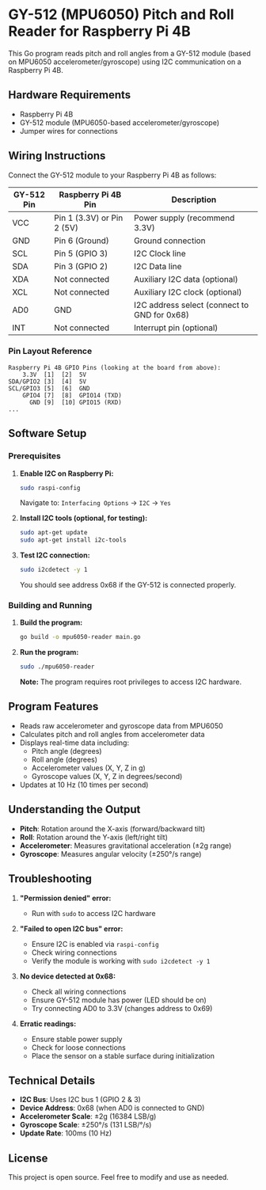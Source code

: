 # GY-512 (MPU6050) Pitch and Roll Reader for Raspberry Pi 4B

This Go program reads pitch and roll angles from a GY-512 module (based on MPU6050 accelerometer/gyroscope) using I2C communication on a Raspberry Pi 4B.

## Hardware Requirements

- Raspberry Pi 4B
- GY-512 module (MPU6050-based accelerometer/gyroscope)
- Jumper wires for connections

## Wiring Instructions

Connect the GY-512 module to your Raspberry Pi 4B as follows:

| GY-512 Pin | Raspberry Pi 4B Pin | Description |
|------------|---------------------|-------------|
| VCC        | Pin 1 (3.3V) or Pin 2 (5V) | Power supply (recommend 3.3V) |
| GND        | Pin 6 (Ground)      | Ground connection |
| SCL        | Pin 5 (GPIO 3)      | I2C Clock line |
| SDA        | Pin 3 (GPIO 2)      | I2C Data line |
| XDA        | Not connected       | Auxiliary I2C data (optional) |
| XCL        | Not connected       | Auxiliary I2C clock (optional) |
| AD0        | GND                 | I2C address select (connect to GND for 0x68) |
| INT        | Not connected       | Interrupt pin (optional) |

### Pin Layout Reference

```
Raspberry Pi 4B GPIO Pins (looking at the board from above):
    3.3V  [1]  [2]  5V
SDA/GPIO2 [3]  [4]  5V
SCL/GPIO3 [5]  [6]  GND
    GPIO4 [7]  [8]  GPIO14 (TXD)
      GND [9]  [10] GPIO15 (RXD)
...
```

## Software Setup

### Prerequisites

1. **Enable I2C on Raspberry Pi:**
   ```bash
   sudo raspi-config
   ```
   Navigate to: `Interfacing Options` → `I2C` → `Yes`

2. **Install I2C tools (optional, for testing):**
   ```bash
   sudo apt-get update
   sudo apt-get install i2c-tools
   ```

3. **Test I2C connection:**
   ```bash
   sudo i2cdetect -y 1
   ```
   You should see address 0x68 if the GY-512 is connected properly.

### Building and Running

1. **Build the program:**
   ```bash
   go build -o mpu6050-reader main.go
   ```

2. **Run the program:**
   ```bash
   sudo ./mpu6050-reader
   ```
   
   **Note:** The program requires root privileges to access I2C hardware.

## Program Features

- Reads raw accelerometer and gyroscope data from MPU6050
- Calculates pitch and roll angles from accelerometer data
- Displays real-time data including:
  - Pitch angle (degrees)
  - Roll angle (degrees)
  - Accelerometer values (X, Y, Z in g)
  - Gyroscope values (X, Y, Z in degrees/second)
- Updates at 10 Hz (10 times per second)

## Understanding the Output

- **Pitch**: Rotation around the X-axis (forward/backward tilt)
- **Roll**: Rotation around the Y-axis (left/right tilt)
- **Accelerometer**: Measures gravitational acceleration (±2g range)
- **Gyroscope**: Measures angular velocity (±250°/s range)

## Troubleshooting

1. **"Permission denied" error:**
   - Run with `sudo` to access I2C hardware

2. **"Failed to open I2C bus" error:**
   - Ensure I2C is enabled via `raspi-config`
   - Check wiring connections
   - Verify the module is working with `sudo i2cdetect -y 1`

3. **No device detected at 0x68:**
   - Check all wiring connections
   - Ensure GY-512 module has power (LED should be on)
   - Try connecting AD0 to 3.3V (changes address to 0x69)

4. **Erratic readings:**
   - Ensure stable power supply
   - Check for loose connections
   - Place the sensor on a stable surface during initialization

## Technical Details

- **I2C Bus**: Uses I2C bus 1 (GPIO 2 & 3)
- **Device Address**: 0x68 (when AD0 is connected to GND)
- **Accelerometer Scale**: ±2g (16384 LSB/g)
- **Gyroscope Scale**: ±250°/s (131 LSB/°/s)
- **Update Rate**: 100ms (10 Hz)

## License

This project is open source. Feel free to modify and use as needed.
